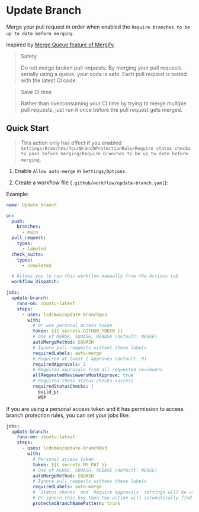 # Update Branch

Merge your pull request in order when enabled the `Require branches to be up to date before merging`.

Inspired by [Merge Queue feature of Mergify](https://mergify.io/features/merge-queue).

> Safety
> 
> Do not merge broken pull requests. By merging your pull requests serially using a queue, your code is safe. Each pull request is tested with the latest CI code.

> Save CI time
> 
> Rather than overconsuming your CI time by trying to merge multiple pull requests, just run it once before the pull request gets merged.

## Quick Start

> This action only has effect if you enabled `Settings/Branches/YourBranchProtectionRule/Require status checks to pass before merging/Require branches to be up to date before merging`.

1. Enable `Allow auto-merge` in `Settings/Options`.

3. Create a workflow file (`.github/workflow/update-branch.yaml`):

Example:

```yaml
name: Update branch

on:
  push:
    branches:
      - main
  pull_request:
    types:
      - labeled
  check_suite:
    types:
      - completed

  # Allows you to run this workflow manually from the Actions tab
  workflow_dispatch:

jobs:
  update-branch:
    runs-on: ubuntu-latest
    steps:
      - uses: lcdsmao/update-branch@v3
        with:
          # Or use personal access token
          token: ${{ secrets.GITHUB_TOKEN }}
          # One of MERGE, SQUASH, REBASE (default: MERGE)
          autoMergeMethod: SQUASH
          # Ignore pull requests without these labels
          requiredLabels: auto-merge
          # Required at least 2 approves (default: 0)
          requiredApprovals: 2
          # Required approvals from all requested reviewers
          allRequestedReviewersMustApprove: true
          # Required these status checks success
          requiredStatusChecks: |
            build_pr
            WIP
```

If you are using a personal access token and it has permission to access branch protection rules, you can set your jobs like:

```yaml
jobs:
  update-branch:
    runs-on: ubuntu-latest
    steps:
      - uses: lcdsmao/update-branch@v3
        with:
          # Personal access token
          token: ${{ secrets.MY_PAT }}
          # One of MERGE, SQUASH, REBASE (default: MERGE)
          autoMergeMethod: SQUASH
          # Ignore pull requests without these labels
          requiredLabels: auto-merge
          # `Status checks` and `Require approvals` settings will be used
          # Or ignore this key then the action will automatically find main or master branch protection rule
          protectedBranchNamePattern: trunk
```
